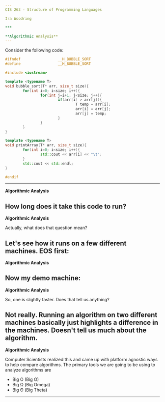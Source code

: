 ```yaml
---
CIS 263 - Structure of Programming Languages

Ira Woodring

***

**Algorithmic Analysis**
---
```

Consider the following code:

```C++
#ifndef                 __H_BUBBLE_SORT
#define                 __H_BUBBLE_SORT

#include <iostream>

template <typename T>
void bubble_sort(T* arr, size_t size){
        for(int i=0; i<size; i++){
                for(int j=i+1; j<size; j++){
                        if(arr[i] > arr[j]){
                                T temp = arr[i];
                                arr[i] = arr[j];
                                arr[j] = temp;
                        }
                }
        }
}

template <typename T>
void printArray(T* arr, size_t size){
        for(int i=0; i<size; i++){
                std::cout << arr[i] << "\t";
        }
        std::cout << std::endl;
}

#endif
```
---
**Algorithmic Analysis**

How long does it take this code to run?
---
**Algorithmic Analysis**

Actually, what does that question mean?

Let's see how it runs on a few different machines.  EOS first:
---
**Algorithmic Analysis**

Now my demo machine:
---
**Algorithmic Analysis**

So, one is slightly faster.  Does that tell us anything?

Not really.  Running an algorithm on two different machines basically just highlights a difference in the machines.  Doesn't tell us much about the algorithm.
---
**Algorithmic Analysis**

Computer Scientists realized this and came up with platform agnostic ways to help compare algorithms.  The primary tools we are going to be using to analyze algorithms are

- Big O (Big O)
- Big Ω (Big Omega)
- Big Θ (Big Theta)
---

